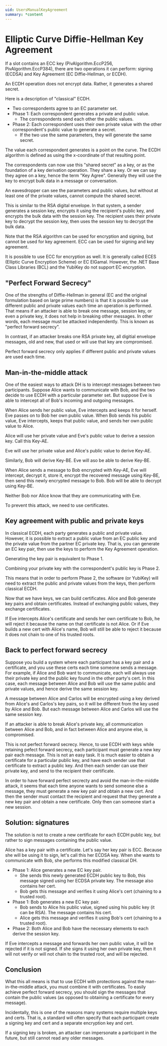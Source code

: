 ```yaml
---
uid: UsersManualKeyAgreement
summary: *content
---
```


<!-- Copyright 2021 Yubico AB

Licensed under the Apache License, Version 2.0 (the "License");
you may not use this file except in compliance with the License.
You may obtain a copy of the License at

    http://www.apache.org/licenses/LICENSE-2.0

Unless required by applicable law or agreed to in writing, software
distributed under the License is distributed on an "AS IS" BASIS,
WITHOUT WARRANTIES OR CONDITIONS OF ANY KIND, either express or implied.
See the License for the specific language governing permissions and
limitations under the License. -->

# Elliptic Curve Diffie-Hellman Key Agreement

If a slot contains an ECC key (<c>PivAlgorithm.EccP256</c>, <c>PivAlgorithm.EccP384</c>),
there are two operations it can perform: signing (ECDSA) and Key Agreement (EC
Diffie-Hellman, or ECDH).

An ECDH operation does not encrypt data. Rather, it generates a shared secret.

Here is a description of "classical" ECDH.

* Two correspondents agree to an EC parameter set.
* Phase 1: Each correspondent generates a private and public value.
  * The correspondents send each other the public values.
* Phase 2: Each correspondent uses their own private value with the other correspondent's
public value to generate a secret.
  * If the two use the same parameters, they will generate the same secret.

The value each correspondent generates is a point on the curve. The ECDH algorithm is
defined as using the x-coordinate of that resulting point.

The correspondents can now use this "shared secret" as a key, or as the foundation of a
key derivation operation. They share a key. Or we can say they agree on a key, hence the
term "Key Agree". Generally they will use the key to encrypt bulk data in a message or
conversation.

An eavesdropper can see the parameters and public values, but without at least one of the
private values, cannot compute the shared secret.

This is similar to the RSA digital envelope. In that system, a sender generates a session
key, encrypts it using the recipient's public key, and encrypts the bulk data with the
session key. The recipient uses their private key to decrypt the session key, then uses
the session key to decrypt the bulk data.

Note that the RSA algorithm can be used for encryption and signing, but cannot be used for
key agreement. ECC can be used for signing and key agreement.

It is possible to use ECC for encryption as well. It is generally called ECES (Elliptic
Curve Encryption Scheme) or EC ElGamal. However, the .NET Base Class Libraries (BCL) and
the YubiKey do not support EC encryption.

## "Perfect Forward Secrecy"

One of the strengths of Diffie-Hellman in general (EC and the original formulation based
on large prime numbers) is that it is possible to use different public and private values
each time an operation is performed. That means if an attacker is able to break one
message, session key, or even a private key, it does not help in breaking other messages.
In other words, each message must be attacked independently. This is known as "perfect
forward secrecy".

In contrast, if an attacker breaks one RSA private key, all digitial envelope messages,
old and new, that used or will use that key are compromised.

Perfect forward secrecy only applies if different public and private values are used each
time.

## Man-in-the-middle attack

One of the easiest ways to attack DH is to intercept messages between two participants.
Suppose Alice wants to communicate with Bob, and the two decide to use ECDH with a
particular parameter set. But suppose Eve is able to intercept all of Bob's incoming and
outgoing messages.

When Alice sends her public value, Eve intercepts and keeps it for herself. Eve passes on
to Bob her own public value. When Bob sends his public value, Eve intercepts, keeps that
public value, and sends her own public value to Alice.

Alice will use her private value and Eve's public value to derive a session key. Call this
Key-AE.

Eve will use her private value and Alice's public value to derive Key-AE.

Similarly, Bob will derive Key-BE. Eve will aso be able to derive Key-BE.

When Alice sends a message to Bob encrypted with Key-AE, Eve will intercept, decrypt it,
store it, encrypt the recovered message using Key-BE, then send this newly encrypted
message to Bob. Bob will be able to decrypt using Key-BE.

Neither Bob nor Alice know that they are communicating with Eve.

To prevent this attack, we need to use certificates.

## Key agreement with public and private keys

In classical ECDH, each party generates a public and private value. However, it is
possible to extract a public value from an EC public key and the private value from the
partner EC private key. That is, you can generate an EC key pair, then use the keys to
perform the Key Agreement operation.

Generating the key pair is equivalent to Phase 1.

Combining your private key with the correspondent's public key is Phase 2.

This means that in order to perform Phase 2, the software (or YubiKey) will need to
extract the public and private values from the keys, then perform classical ECDH.

Now that we have keys, we can build certificates. Alice and Bob generate key pairs and
obtain certificates. Instead of exchanging public values, they exchange certificates.

If Eve intercepts Alice's certificate and sends her own certificate to Bob, he will reject
it because the name on that certificate is not Alice. Or if Eve builds a new cert with
Alice's name, Bob will still be able to reject it because it does not chain to one of his
trusted roots.

## Back to perfect forward secrecy

Suppose you build a system where each participant has a key pair and a certificate, and
you use these certs each time someone sends a message. For example, if Alice and Bob want
to communicate, each will always use their private key and the public key found in the
other party's cert. In this case, each message between Alice and Bob will use the same
public and private values, and hence derive the same session key.

A message between Alice and Carlos will be encrypted using a key derived from Alice's and
Carlos's key pairs, so it will be different from the key used by Alice and Bob. But each
message between Alice and Carlos will use the same session key.

If an attacker is able to break Alice's private key, all communication between Alice and
Bob, and in fact between Alice and anyone else, is compromised.

This is not perfect forward secrecy. Hence, to use ECDH with keys while retaining pefect
forward secrecy, each participant must generate a new key pair each message. This is not
an easy task. It is much easier to obtain a certificate for a particular public key, and
have each sender use that certificate to extract a public key. And then each sender can
use their private key, and send to the recipient their certificate.

In order to have forward perfect secrecty and avoid the man-in-the-middle attack, it seems
that each time anyone wants to send someone else a message, they must generate a new key
pair and obtain a new cert. And then the sender must contact the recipient and request
that they generate a new key pair and obtain a new certificate. Only then can someone
start a new session.

## Solution: signatures

The solution is not to create a new certificate for each ECDH public key, but rather to
sign messages containing the public value.

Alice has a key pair with a certificate. Let's say her key pair is ECC. Because she will
be using it to sign, let's call this her ECDSA key. When she wants to communicate with
Bob, she performs this modified classical DH.

* Phase 1: Alice generates a new EC key pair.
  * She sends this newly generated ECDH public key to Bob, this message signed using her
ECDSA private key. The message also contains her cert.
  * Bob gets this message and verifies it using Alice's cert (chaining to a trusted root).
* Phase 1: Bob generates a new EC key pair.
  * Bob sends to Alice his public value, signed using his public key (it can be RSA). The
message contains his cert.
  * Alice gets this message and verifies it using Bob's cert (chaining to a trusted root).
* Phase 2: Both Alice and Bob have the necessary elements to each derive the session key.

If Eve intercepts a message and forwards her own public value, it will be rejected if it
is not signed. If she signs it using her own private key, then it will not verify or will
not chain to the trusted root, and will be rejected.

## Conclusion

What this all means is that to use ECDH with protections against the man-in-the-middle
attack, you must combine it with certificates. To easily achieve perfect forward secrecy,
you should sign the messages that contain the public values (as opposed to obtaining a
certificate for every message).

Incidentally, this is one of the reasons many systems require multiple keys and certs.
That is, a standard will often specify that each participant create a signing key and cert
and a separate encryption key and cert.

If a signing key is broken, an attacker can impersonate a participant in the future, but
still cannot read any older messages.
